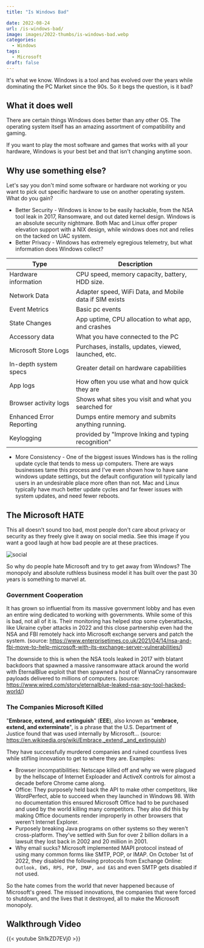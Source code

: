 ```yaml
---
title: "Is Windows Bad"

date: 2022-08-24
url: /is-windows-bad/
image: images/2022-thumbs/is-windows-bad.webp
categories:
  - Windows
tags:
  - Microsoft
draft: false
---
```

It's what we know. Windows is a tool and has evolved over the years while dominating the PC Market since the 90s. So it begs the question, is it bad?
<!--more-->

## What it does well
There are certain things Windows does better than any other OS. The operating system itself has an amazing assortment of compatibility and gaming. 

If you want to play the most software and games that works with all your hardware, Windows is your best bet and that isn't changing anytime soon. 

## Why use something else?
Let's say you don't mind some software or hardware not working or you want to pick out specific hardware to use on another operating system. What do you gain?

- Better Security - Windows is know to be easily hackable, from the NSA tool leak in 2017, Ransomware, and out dated kernel design. Windows is an absolute security nightmare. Both Mac and Linux offer proper elevation support with a NIX design, while windows does not and relies on the tacked on UAC system. 
- Better Privacy - Windows has extremely egregious telemetry, but what information does Windows collect?

| Type | Description |
| ----------- | ----------- |
| Hardware information | CPU speed, memory capacity, battery, HDD size. |
| Network Data | Adapter speed, WiFi Data, and Mobile data if SIM exists |
| Event Metrics | Basic pc events |
| State Changes | App uptime, CPU allocation to what app, and crashes |
| Accessory data | What you have connected to the PC |
| Microsoft Store Logs | Purchases, installs, updates, viewed, launched, etc. |
| In-depth system specs | Greater detail on hardware capabilities |
| App logs | How often you use what and how quick they are |
| Browser activity logs | Shows what sites you visit and what you searched for |
| Enhanced Error Reporting | Dumps entire memory and submits anything running. |
| Keylogging | provided by "Improve Inking and typing recognition" |

- More Consistency - One of the biggest issues Windows has is the rolling update cycle that tends to mess up computers. There are ways businesses tame this process and I've even shown how to have sane windows update settings, but the default configuration will typically land users in an undesirable place more often than not. Mac and Linux typically have much better update cycles and far fewer issues with system updates, and need fewer reboots. 

## The Microsoft HATE
This all doesn't sound too bad, most people don't care about privacy or security as they freely give it away on social media. See this image if you want a good laugh at how bad people are at these practices.

![social](/images/2022/social-eng.webp)

So why do people hate Microsoft and try to get away from Windows? The monopoly and absolute ruthless business model it has built over the past 30 years is something to marvel at. 

### Government Cooperation
It has grown so influential from its massive government lobby and has even an entire wing dedicated to working with governments. While some of this is bad, not all of it is. Their monitoring has helped stop some cyberattacks, like Ukraine cyber attacks in 2022 and this close partnership even had the NSA and FBI remotely hack into Microsoft exchange servers and patch the system. (source: <https://www.enterprisetimes.co.uk/2021/04/14/nsa-and-fbi-move-to-help-microsoft-with-its-exchange-server-vulnerabilities/>) 

The downside to this is when the NSA tools leaked in 2017 with blatant backdoors that spawned a massive ransomware attack around the world with EternalBlue exploit that then spawned a host of WannaCry ransomware payloads delivered to millions of computers. (source: <https://www.wired.com/story/eternalblue-leaked-nsa-spy-tool-hacked-world/>)

### The Companies Microsoft Killed
"**Embrace, extend, and extinguish**" (**EEE**), also known as "**embrace, extend, and exterminate**", is a phrase that the U.S. Department of Justice found that was used internally by Microsoft... (source: <https://en.wikipedia.org/wiki/Embrace,_extend,_and_extinguish>)

They have successfully murdered companies and ruined countless lives while stifling innovation to get to where they are. Examples:

 - Browser incompatibilities: Netscape killed off and why we were plagued by the hellscape of Internet Exploader and ActiveX controls for almost a decade before Chrome came along. 
 - Office: They purposely held back the API to make other competitors, like WordPerfect, able to succeed when they launched in Windows 98. With no documentation this ensured Microsoft Office had to be purchased and used by the world killing many competitors. They also did this by making Office documents render improperly in other browsers that weren't Internet Explorer. 
 - Purposely breaking Java programs on other systems so they weren't cross-platform. They've settled with Sun for over 2 billion dollars in a lawsuit they lost back in 2002 and 20 million in 2001.  
 - Why email sucks? Microsoft implemented MAPI protocol instead of using many common forms like SMTP, POP, or IMAP. On October 1st of 2022, they disabled the following protocols from Exchange Online: `Outlook, EWS, RPS, POP, IMAP, and EAS` and even SMTP gets disabled if not used. 

So the hate comes from the world that never happened because of Microsoft's greed. The missed innovations, the companies that were forced to shutdown, and the lives that it destroyed, all to make the Microsoft monopoly. 

## Walkthrough Video

{{< youtube Sh1kZD7EVj0 >}}
